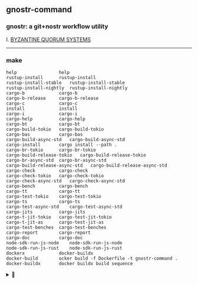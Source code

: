 ## gnostr-command

### gnostr: a git+nostr workflow utility

I. [BYZANTINE QUORUM SYSTEMS](./BQS97/BQS97.pdf)


---

### make

```
help            	help
rustup-install  	rustup-install
rustup-install-stable 	rustup-install-stable
rustup-install-nightly 	rustup-install-nightly
cargo-b         	cargo-b
cargo-b-release 	cargo-b-release
cargo-c         	cargo-c
install         	install
cargo-i         	cargo-i
cargo-help      	cargo-help
cargo-bt        	cargo-bt
cargo-build-tokio 	cargo-build-tokio
cargo-bas       	cargo-bas
cargo-build-async-std 	cargo-build-async-std
cargo-install   	cargo install --path .
cargo-br-tokio  	cargo-br-tokio
cargo-build-release-tokio 	cargo-build-release-tokio
cargo-br-async-std 	cargo-br-async-std
cargo-build-release-async-std 	cargo-build-release-async-std
cargo-check     	cargo-check
cargo-check-tokio 	cargo-check-tokio
cargo-check-async-std 	cargo-check-async-std
cargo-bench     	cargo-bench
cargo-tt        	cargo-tt
cargo-test-tokio 	cargo-test-tokio
cargo-ts        	cargo-ts
cargo-test-async-std 	cargo-test-async-std
cargo-jits      	cargo-jits
cargo-t-jit-tokio 	cargo-test-jit-tokio
cargo-t-jit-as  	cargo-test-jit-as
cargo-test-benches 	cargo-test-benches
cargo-report    	cargo-report
cargo-doc       	cargo-doc
node-sdk-run-js-node 	node-sdk-run-js-node
node-sdk-run-js-rust 	node-sdk-run-js-rust
dockerx         	docker-buildx
docker-build    	ocker build -f Dockerfile -t gnostr-command .
docker-buildx   	docker buildx build sequence
```
<details>
<summary>👀</summary>
<p>

  ## Hypercore Protocol
  
[![crates.io version][1]][2] [![build status][3]][4]
[![downloads][5]][6] [![docs.rs docs][7]][8]

Hypercore protocol is a streaming, message based protocol. This is a Rust port of
the wire protocol implementation in
[the original Javascript version](https://github.com/holepunchto/hypercore). This
crate targets the Hypercore LTS version 10.

This crate provides a low-level streaming API to hypercore-protocol and exposes an
interface that should make it easy to implement actual protocol logic on top.

This crate uses either [async-std](https://async.rs) or [tokio](https://tokio.rs/)
for async IO, [snow](https://github.com/mcginty/snow) for the Noise handshake and
[RustCrypto's crypto_secretsteram](https://github.com/RustCrypto/nacl-compat/tree/master/crypto_secretstream)
for encryption.

## Features

- [x] Complete the Noise handshake
- [x] Establish libsodium's `crypto_secretstream`.
- [x] Open channels with a key
- [x] Accept channels opened by the remote end if your end knows the key
- [x] Create and verify capability hashes
- [x] Send and receive all protocol messages
- [x] Support `async-std` or `tokio` runtimes
- [x] Support WASM
- [x] Test Javascript interoperability
- [ ] Support the new [manifest](https://github.com/holepunchto/hypercore/blob/main/lib/manifest.js) in the wire protocol to remain compatible with upcoming v11
- [ ] Finalize documentation and release v1.0.0

## Installation

```bash
cargo add hypercore-protocol
```

## Examples

These examples sync data between Rust and NodeJS hypercore-protocol implementations. To prepare, run
```bash
cd examples-nodejs && npm install && cd ..
```

### [replication.rs](examples/replication.rs)

Runs the `replication.rs` example by replicating a hypercore between Rust and Node hypercores and printing the result.

* Node Server / Rust Client

```bash
node examples-nodejs/run.js nodeServer
```

* Rust Server / Node Client

```bash
node examples-nodejs/run.js rustServer
```

* Rust Server / Rust Client

```bash
node examples-nodejs/run.js rust
```

* Node Server / Node Client

```bash
node examples-nodejs/run.js node
```

## Development

To test interoperability with Javascript, enable the `js_interop_tests` feature:

```bash
cargo test --features js_interop_tests
```

Run benches with:

```bash
cargo bench
```

## Contributing

We're actively looking for contributors to the datrust development! If you're interested, the
easiest is to say hi in the `#rust` channel on the
[Hypercore Protocol Discord](https://chat.hypercore-protocol.org/).

Want to help with Hypercore Protocol? Check out our
["Contributing" guide](https://github.com/datrs/hypercore-protocol-rs/blob/master/.github/CONTRIBUTING.md)
and take a look at the open [issues](https://github.com/datrs/hypercore-protocol-rs/issues).

## License

[MIT](./LICENSE-MIT) OR [Apache-2.0](./LICENSE-APACHE)

[1]: https://img.shields.io/crates/v/hypercore-protocol.svg?style=flat-square
[2]: https://crates.io/crates/hypercore-protocol
[3]: https://github.com/datrs/hypercore-protocol-rs/actions/workflows/ci.yml/badge.svg
[4]: https://github.com/datrs/hypercore-protocol-rs/actions
[5]: https://img.shields.io/crates/d/hypercore-protocol.svg?style=flat-square
[6]: https://crates.io/crates/hypercore-protocol
[7]: https://img.shields.io/badge/docs-latest-blue.svg?style=flat-square
[8]: https://docs.rs/hypercore-protocol

</p>
</details>
